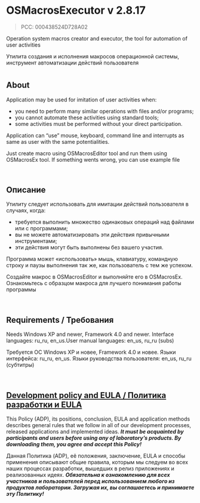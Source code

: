 # OSMacrosExecutor v 2.8.17
> PCC: 000438524D728A02


Operation system macros creator and executor, the tool for automation of user activities

Утилита создания и исполнения макросов операционной системы, инструмент автоматизации действий пользователя


#

## About

Application may be used for imitation of user activities when:

- you need to perform many similar operations with files and/or programs;
- you cannot automate these activities using standard tools;
- some activities must be performed without your direct participation.

Application can “use” mouse, keyboard, command line and interrupts as same as user with the same potentialities.

Just create macro using OSMacrosEditor tool and run them using OSMacrosEx tool. If something wents wrong, you can use example file

&nbsp;



## Описание

Утилиту следует использовать для имитации действий пользователя в случаях, когда:

- требуется выполнить множество одинаковых операций над файлами или с программами;
- вы не можете автоматизировать эти действия привычными инструментами;
- эти действия могут быть выполнены без вашего участия.

Программа может «использовать» мышь, клавиатуру, командную строку и паузы выполнения так же, как пользователь с тем же успехом.

Создайте макрос в OSMacrosEditor и выполняйте его в OSMacrosEx. Ознакомьтесь с образцом макроса для лучшего понимания работы программы

&nbsp;



## Requirements / Требования

Needs Windows XP and newer, Framework 4.0 and newer. Interface languages: ru_ru, en_us.User manual languages: en_us, ru_ru (subs)

Требуется ОС Windows XP и новее, Framework 4.0 и новее. Языки интерфейса: ru_ru, en_us. Языки руководства пользователя: en_us, ru_ru (субтитры)

&nbsp;



## [Development policy and EULA / Политика разработки и EULA](https://adslbarxatov.github.io/ADP)

This Policy (ADP), its positions, conclusion, EULA and application methods
describes general rules that we follow in all of our development processes, released applications and implemented ideas.
***It must be acquainted by participants and users before using any of laboratory’s products.
By downloading them, you agree and accept this Policy!***

Данная Политика (ADP), её положения, заключение, EULA и способы применения
описывают общие правила, которым мы следуем во всех наших процессах разработки, вышедших в релиз приложениях
и реализованных идеях.
***Обязательна к ознакомлению для всех участников и пользователей перед использованием любого из продуктов лаборатории.
Загружая их, вы соглашаетесь и принимаете эту Политику!***
